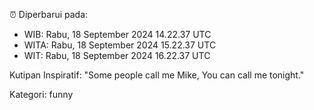 ⏰ Diperbarui pada:
- WIB: Rabu, 18 September 2024 14.22.37 UTC
- WITA: Rabu, 18 September 2024 15.22.37 UTC
- WIT: Rabu, 18 September 2024 16.22.37 UTC

Kutipan Inspiratif:
"Some people call me Mike, You can call me tonight."


Kategori: funny

